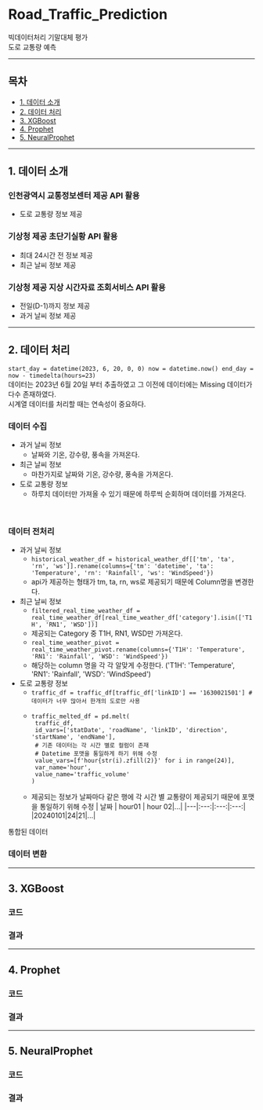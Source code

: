 # Road_Traffic_Prediction
빅데이터처리 기말대체 평가<br>
도로 교통량 예측
<hr>

## 목차
- [1. 데이터 소개](#1-데이터-소개)
- [2. 데이터 처리](#2-데이터-처리)
- [3. XGBoost](#3-XGBoost)
- [4. Prophet](#4-Prophet)
- [5. NeuralProphet](#5-NeuralProphet)
  
<hr>

## 1. 데이터 소개
### 인천광역시 교통정보센터 제공 API 활용 <br>
- 도로 교통량 정보 제공
### 기상청 제공 초단기실황 API 활용 <br>
- 최대 24시간 전 정보 제공
- 최근 날씨 정보 제공
### 기상청 제공 지상 시간자료 조회서비스 API 활용 <br>
- 전일(D-1)까지 정보 제공
- 과거 날씨 정보 제공

<hr>

## 2. 데이터 처리
`start_day = datetime(2023, 6, 20, 0, 0)
now = datetime.now()
end_day = now - timedelta(hours=23)`<br>
데이터는 2023년 6월 20일 부터 추출하였고 그 이전에 데이터에는 Missing 데이터가 다수 존재하였다.<br>
시계열 데이터를 처리할 때는 연속성이 중요하다.<br>
### 데이터 수집
- 과거 날씨 정보
  - 날짜와 기온, 강수량, 풍속을 가져온다.
- 최근 날씨 정보
  - 마찬가지로 날짜와 기온, 강수량, 풍속을 가져온다. 
- 도로 교통량 정보
  - 하루치 데이터만 가져올 수 있기 때문에 하루씩 순회하며 데이터를 가져온다.
<br>

### 데이터 전처리
- 과거 날씨 정보
  - `historical_weather_df = historical_weather_df[['tm', 'ta', 'rn', 'ws']].rename(columns={'tm': 'datetime', 'ta': 'Temperature', 'rn': 'Rainfall', 'ws': 'WindSpeed'})`
  - api가 제공하는 형태가 tm, ta, rn, ws로 제공되기 때문에 Column명을 변경한다.
- 최근 날씨 정보
  - `filtered_real_time_weather_df = real_time_weather_df[real_time_weather_df['category'].isin(['T1H', 'RN1', 'WSD'])]`
  - 제공되는 Category 중 T1H, RN1, WSD만 가져온다.
  - `real_time_weather_pivot = real_time_weather_pivot.rename(columns={'T1H': 'Temperature', 'RN1': 'Rainfall', 'WSD': 'WindSpeed'})`
  - 해당하는 column 명을 각 각 알맞게 수정한다. ('T1H': 'Temperature', 'RN1': 'Rainfall', 'WSD': 'WindSpeed')
- 도로 교통량 정보
  - `traffic_df = traffic_df[traffic_df['linkID'] == '1630021501'] # 데이터가 너무 많아서 한개의 도로만 사용`
  - ```
    traffic_melted_df = pd.melt(
     traffic_df, 
     id_vars=['statDate', 'roadName', 'linkID', 'direction', 'startName', 'endName'], 
     # 기존 데이터는 각 시간 별로 컬럼이 존재
     # Datetime 포맷을 통일하게 하기 위해 수정
     value_vars=[f'hour{str(i).zfill(2)}' for i in range(24)], 
     var_name='hour', 
     value_name='traffic_volume'
    )
    ```
  - 제공되는 정보가 날짜마다 같은 행에 각 시간 별 교통량이 제공되기 때문에 포맷을 통일하기 위해 수정
    | 날짜 | hour01 | hour 02|...|
    |---|:---:|:---:|:---:|
    |20240101|24|21|...|
    
통합된 데이터
<br>
### 데이터 변환

<hr>

## 3. XGBoost
### 코드
### 결과

<hr>

## 4. Prophet
### 코드
### 결과

<hr>

## 5. NeuralProphet
### 코드
### 결과
